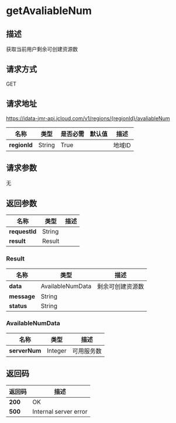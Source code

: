 # getAvaliableNum


## 描述
获取当前用户剩余可创建资源数

## 请求方式
GET

## 请求地址
https://idata-jmr-api.jcloud.com/v1/regions/{regionId}/avaliableNum

|名称|类型|是否必需|默认值|描述|
|---|---|---|---|---|
|**regionId**|String|True||地域ID|

## 请求参数
无


## 返回参数
|名称|类型|描述|
|---|---|---|
|**requestId**|String||
|**result**|Result||


### Result
|名称|类型|描述|
|---|---|---|
|**data**|AvailableNumData|剩余可创建资源数|
|**message**|String||
|**status**|String||
### AvailableNumData
|名称|类型|描述|
|---|---|---|
|**serverNum**|Integer|可用服务数|

## 返回码
|返回码|描述|
|---|---|
|**200**|OK|
|**500**|Internal server error|
